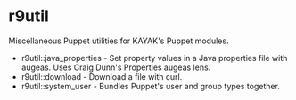r9util
======

Miscellaneous Puppet utilities for KAYAK's Puppet modules.

 * r9util::java_properties - Set property values in a Java properties file with augeas. Uses Craig Dunn's Properties augeas lens.
 * r9util::download - Download a file with curl.
 * r9util::system_user - Bundles Puppet's user and group types together.


